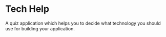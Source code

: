 # Tech Help

A quiz application which helps you to decide what technology you should use for building your application.
